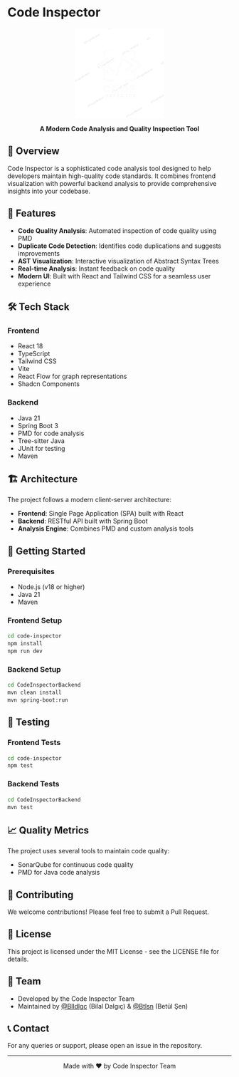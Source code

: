 # Code Inspector

<div align="center">
  <img src="code-inspector/public/logo.png" alt="Code Inspector Logo" width="200"/>
  <br>
  <p><strong>A Modern Code Analysis and Quality Inspection Tool</strong></p>
</div>

## 🌟 Overview

Code Inspector is a sophisticated code analysis tool designed to help developers maintain high-quality code standards. It combines frontend visualization with powerful backend analysis to provide comprehensive insights into your codebase.

## 🚀 Features

- **Code Quality Analysis**: Automated inspection of code quality using PMD
- **Duplicate Code Detection**: Identifies code duplications and suggests improvements
- **AST Visualization**: Interactive visualization of Abstract Syntax Trees
- **Real-time Analysis**: Instant feedback on code quality
- **Modern UI**: Built with React and Tailwind CSS for a seamless user experience

## 🛠️ Tech Stack

### Frontend
- React 18
- TypeScript
- Tailwind CSS
- Vite
- React Flow for graph representations
- Shadcn Components

### Backend
- Java 21
- Spring Boot 3
- PMD for code analysis
- Tree-sitter Java
- JUnit for testing
- Maven

## 🏗️ Architecture

The project follows a modern client-server architecture:
- **Frontend**: Single Page Application (SPA) built with React
- **Backend**: RESTful API built with Spring Boot
- **Analysis Engine**: Combines PMD and custom analysis tools

## 🚦 Getting Started

### Prerequisites
- Node.js (v18 or higher)
- Java 21
- Maven

### Frontend Setup
```bash
cd code-inspector
npm install
npm run dev
```

### Backend Setup
```bash
cd CodeInspectorBackend
mvn clean install
mvn spring-boot:run
```

## 🧪 Testing

### Frontend Tests
```bash
cd code-inspector
npm test
```

### Backend Tests
```bash
cd CodeInspectorBackend
mvn test
```

## 📈 Quality Metrics

The project uses several tools to maintain code quality:
- SonarQube for continuous code quality
- PMD for Java code analysis

## 🤝 Contributing

We welcome contributions! Please feel free to submit a Pull Request.

## 📝 License

This project is licensed under the MIT License - see the LICENSE file for details.

## 👥 Team

- Developed by the Code Inspector Team
- Maintained by [@Blldlgc](https://github.com/blldlgc) (Bilal Dalgıç) & [@Btlsn](https://github.com/Btlsn)  (Betül Şen)

## 📞 Contact

For any queries or support, please open an issue in the repository.

---

<div align="center">
  Made with ❤️ by Code Inspector Team
</div> 
